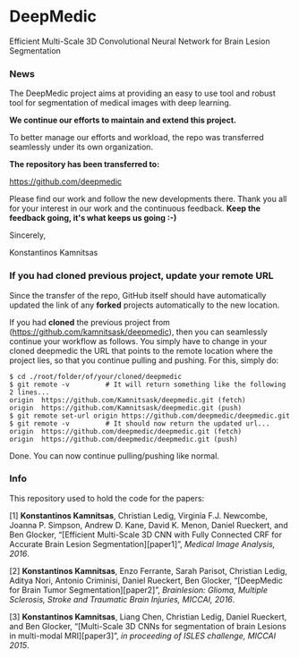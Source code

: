 DeepMedic
=====================================

Efficient Multi-Scale 3D Convolutional Neural Network for Brain Lesion Segmentation

### News

The DeepMedic project aims at providing an easy to use tool and robust tool for segmentation of medical images with deep learning.

**We continue our efforts to maintain and extend this project.**

To better manage our efforts and workload, the repo was transferred seamlessly under its own organization.

**The repository has been transferred to:**

https://github.com/deepmedic

Please find our work and follow the new developments there. Thank you all for your interest in our work and the continuous feedback. **Keep the feedback going, it's what keeps us going :-)**


Sincerely,

Konstantinos Kamnitsas


### If you had cloned previous project, update your remote URL

Since the transfer of the repo, GitHub itself should have automatically updated the link of any **forked** projects automatically to the new location. 

If you had **cloned** the previous project from (https://github.com/kamnitsask/deepmedic), then you can seamlessly continue your workflow as follows. You simply have to change in your cloned deepmedic the URL that points to the remote location where the project lies, so that you continue pulling and pushing. For this, simply do:

```cshell
$ cd ./root/folder/of/your/cloned/deepmedic
$ git remote -v         # It will return something like the following 2 lines...
origin	https://github.com/Kamnitsask/deepmedic.git (fetch)
origin	https://github.com/Kamnitsask/deepmedic.git (push)
$ git remote set-url origin https://github.com/deepmedic/deepmedic.git
$ git remote -v         # It should now return the updated url...
origin	https://github.com/deepmedic/deepmedic.git (fetch)
origin	https://github.com/deepmedic/deepmedic.git (push)
```

Done. You can now continue pulling/pushing like normal.



### Info

This repository used to hold the code for the papers:

[1] **Konstantinos Kamnitsas**, Christian Ledig, Virginia F.J. Newcombe, Joanna P. Simpson, Andrew D. Kane, David K. Menon, Daniel Rueckert, and Ben Glocker, “[Efficient Multi-Scale 3D CNN with Fully Connected CRF for Accurate Brain Lesion Segmentation][paper1]”, *Medical Image Analysis, 2016*.

[2] **Konstantinos Kamnitsas**, Enzo Ferrante, Sarah Parisot, Christian Ledig, Aditya Nori, Antonio Criminisi, Daniel Rueckert, Ben Glocker, “[DeepMedic for Brain Tumor Segmentation][paper2]”, *Brainlesion: Glioma, Multiple Sclerosis, Stroke and Traumatic Brain Injuries, MICCAI, 2016*.

[3] **Konstantinos Kamnitsas**, Liang Chen, Christian Ledig, Daniel Rueckert, and Ben Glocker, “[Multi-Scale 3D CNNs for segmentation of brain Lesions in multi-modal MRI][paper3]”, *in proceeding of ISLES challenge, MICCAI 2015*.


